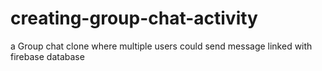 # creating-group-chat-activity
a Group chat clone where multiple users could send message
linked with firebase database
